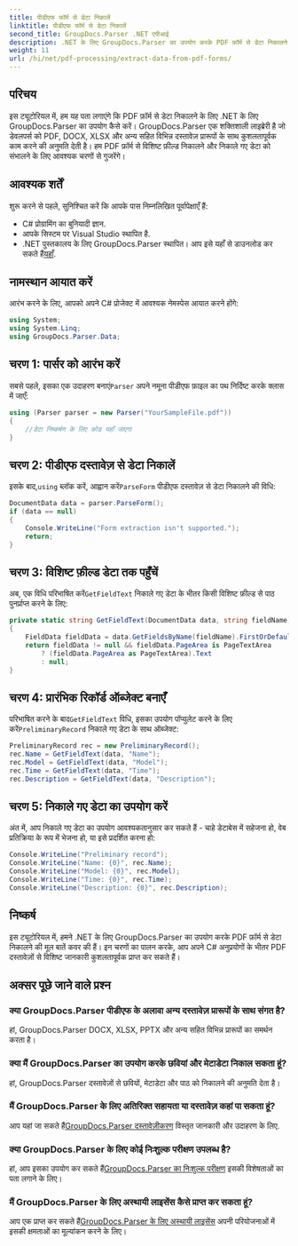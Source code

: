 ```yaml
---
title: पीडीएफ फॉर्म से डेटा निकालें
linktitle: पीडीएफ फॉर्म से डेटा निकालें
second_title: GroupDocs.Parser .NET एपीआई
description: .NET के लिए GroupDocs.Parser का उपयोग करके PDF फ़ॉर्म से डेटा निकालने का तरीका जानें। कोड उदाहरणों और FAQ के साथ चरण-दर-चरण मार्गदर्शिका।
weight: 11
url: /hi/net/pdf-processing/extract-data-from-pdf-forms/
---
```

## परिचय
इस ट्यूटोरियल में, हम यह पता लगाएंगे कि PDF फ़ॉर्म से डेटा निकालने के लिए .NET के लिए GroupDocs.Parser का उपयोग कैसे करें। GroupDocs.Parser एक शक्तिशाली लाइब्रेरी है जो डेवलपर्स को PDF, DOCX, XLSX और अन्य सहित विभिन्न दस्तावेज़ प्रारूपों के साथ कुशलतापूर्वक काम करने की अनुमति देती है। हम PDF फ़ॉर्म से विशिष्ट फ़ील्ड निकालने और निकाले गए डेटा को संभालने के लिए आवश्यक चरणों से गुजरेंगे।
## आवश्यक शर्तें
शुरू करने से पहले, सुनिश्चित करें कि आपके पास निम्नलिखित पूर्वापेक्षाएँ हैं:
- C# प्रोग्रामिंग का बुनियादी ज्ञान.
- आपके सिस्टम पर Visual Studio स्थापित है.
- .NET पुस्तकालय के लिए GroupDocs.Parser स्थापित। आप इसे यहाँ से डाउनलोड कर सकते हैं[यहाँ](https://releases.groupdocs.com/parser/net/).

## नामस्थान आयात करें
आरंभ करने के लिए, आपको अपने C# प्रोजेक्ट में आवश्यक नेमस्पेस आयात करने होंगे:
```csharp
using System;
using System.Linq;
using GroupDocs.Parser.Data;
```
## चरण 1: पार्सर को आरंभ करें
 सबसे पहले, इसका एक उदाहरण बनाएं`Parser` अपने नमूना पीडीएफ फ़ाइल का पथ निर्दिष्ट करके क्लास में जाएँ:
```csharp
using (Parser parser = new Parser("YourSampleFile.pdf"))
{
    //डेटा निष्कर्षण के लिए कोड यहाँ जाएगा
}
```
## चरण 2: पीडीएफ दस्तावेज़ से डेटा निकालें
 इसके बाद,`using` ब्लॉक करें, आह्वान करें`ParseForm` पीडीएफ दस्तावेज़ से डेटा निकालने की विधि:
```csharp
DocumentData data = parser.ParseForm();
if (data == null)
{
    Console.WriteLine("Form extraction isn't supported.");
    return;
}
```
## चरण 3: विशिष्ट फ़ील्ड डेटा तक पहुँचें
 अब, एक विधि परिभाषित करें`GetFieldText` निकाले गए डेटा के भीतर किसी विशिष्ट फ़ील्ड से पाठ पुनर्प्राप्त करने के लिए:
```csharp
private static string GetFieldText(DocumentData data, string fieldName)
{
    FieldData fieldData = data.GetFieldsByName(fieldName).FirstOrDefault();
    return fieldData != null && fieldData.PageArea is PageTextArea
        ? (fieldData.PageArea as PageTextArea).Text
        : null;
}
```
## चरण 4: प्रारंभिक रिकॉर्ड ऑब्जेक्ट बनाएँ
 परिभाषित करने के बाद`GetFieldText` विधि, इसका उपयोग पॉप्युलेट करने के लिए करें`PreliminaryRecord` निकाले गए डेटा के साथ ऑब्जेक्ट:
```csharp
PreliminaryRecord rec = new PreliminaryRecord();
rec.Name = GetFieldText(data, "Name");
rec.Model = GetFieldText(data, "Model");
rec.Time = GetFieldText(data, "Time");
rec.Description = GetFieldText(data, "Description");
```
## चरण 5: निकाले गए डेटा का उपयोग करें
अंत में, आप निकाले गए डेटा का उपयोग आवश्यकतानुसार कर सकते हैं - चाहे डेटाबेस में सहेजना हो, वेब प्रतिक्रिया के रूप में भेजना हो, या इसे प्रदर्शित करना हो:
```csharp
Console.WriteLine("Preliminary record");
Console.WriteLine("Name: {0}", rec.Name);
Console.WriteLine("Model: {0}", rec.Model);
Console.WriteLine("Time: {0}", rec.Time);
Console.WriteLine("Description: {0}", rec.Description);
```

## निष्कर्ष
इस ट्यूटोरियल में, हमने .NET के लिए GroupDocs.Parser का उपयोग करके PDF फ़ॉर्म से डेटा निकालने की मूल बातें कवर की हैं। इन चरणों का पालन करके, आप अपने C# अनुप्रयोगों के भीतर PDF दस्तावेज़ों से विशिष्ट जानकारी कुशलतापूर्वक प्राप्त कर सकते हैं।

## अक्सर पूछे जाने वाले प्रश्न
### क्या GroupDocs.Parser पीडीएफ के अलावा अन्य दस्तावेज़ प्रारूपों के साथ संगत है?
हां, GroupDocs.Parser DOCX, XLSX, PPTX और अन्य सहित विभिन्न प्रारूपों का समर्थन करता है।
### क्या मैं GroupDocs.Parser का उपयोग करके छवियां और मेटाडेटा निकाल सकता हूं?
हां, GroupDocs.Parser दस्तावेज़ों से छवियों, मेटाडेटा और पाठ को निकालने की अनुमति देता है।
### मैं GroupDocs.Parser के लिए अतिरिक्त सहायता या दस्तावेज़ कहां पा सकता हूं?
 आप यहां जा सकते हैं[GroupDocs.Parser दस्तावेज़ीकरण](https://tutorials.groupdocs.com/parser/net/) विस्तृत जानकारी और उदाहरण के लिए.
### क्या GroupDocs.Parser के लिए कोई निःशुल्क परीक्षण उपलब्ध है?
 हां, आप इसका उपयोग कर सकते हैं[GroupDocs.Parser का निःशुल्क परीक्षण](https://releases.groupdocs.com/) इसकी विशेषताओं का पता लगाने के लिए।
### मैं GroupDocs.Parser के लिए अस्थायी लाइसेंस कैसे प्राप्त कर सकता हूं?
 आप एक प्राप्त कर सकते हैं[GroupDocs.Parser के लिए अस्थायी लाइसेंस](https://purchase.groupdocs.com/temporary-license/) अपनी परियोजनाओं में इसकी क्षमताओं का मूल्यांकन करने के लिए।